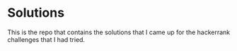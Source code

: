 # Solutions

This is the repo that contains the solutions that I came up for the hackerrank challenges that I had tried.
